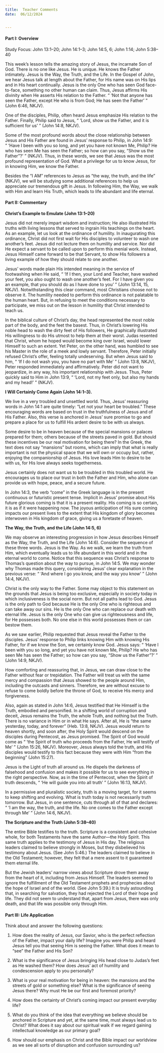 ```yaml
---
title:  Teacher Comments
date:  06/12/2024


---
```


#### Part I: Overview

Study Focus: John 13:1–20; John 14:1–3; John 14:5, 6; John 1:14; John 5:38–40

This week’s lesson tells the amazing story of Jesus, the incarnate Son of God. There is no one like Jesus. He is unique. He knows the Father intimately. Jesus is the Way, the Truth, and the Life. In the Gospel of John, we hear Jesus talk at length about the Father, for His name was on His lips and in His heart continually. Jesus is the only One who has seen God face-to-face, something no other human can claim. Thus, Jesus affirms His divinity when He asserts His relation to the Father. “ ‘Not that anyone has seen the Father, except He who is from God; He has seen the Father’ ” (John 6:46, NKJV).

One of the disciples, Philip, often heard Jesus emphasize His relation to the Father. Finally, Philip said to Jesus, “ ‘Lord, show us the Father, and it is sufficient for us’ ” (John 14:8, NKJV).

Some of the most profound words about the close relationship between Jesus and His Father are found in Jesus’ response to Philip, in John 14:9: “ ‘Have I been with you so long, and yet you have not known Me, Philip? He who has seen Me has seen the Father; so how can you say, “Show us the Father”?’ ” (NKJV). Thus, in these words, we see that Jesus was the most profound representation of God. What a privilege for us to know Jesus, for in knowing Him, we know the Father.

Besides the “I AM” references to Jesus as “the way, the truth, and the life” (NKJV), we will be studying some additional references to help us appreciate our tremendous gift in Jesus. In following Him, the Way, we walk with Him and learn His Truth, which leads to life abundant and life eternal.

#### Part II: Commentary

**Christ’s Example to Emulate (John 13:1–20)**

Jesus did not merely impart wisdom and instruction; He also illustrated His truths with living lessons that served to ingrain His teachings on the heart. As an example, let us look at the ordinance of humility. In inaugurating this ordinance, Christ did not first wait for His disciples to volunteer to wash one another’s feet. Jesus did not lecture them on humility and service. Nor did He expect a servant to be called upon to perform this menial work. Instead, Jesus Himself came forward to be that Servant, to show His followers a living example of how they should relate to one another.

Jesus’ words made plain His intended meaning in the service of footwashing when He said, “ ‘If I then, your Lord and Teacher, have washed your feet, you also ought to wash one another’s feet. For I have given you an example, that you should do as I have done to you’ ” (John 13:14, 15, NKJV). Notwithstanding this clear command, most Christians choose not to observe it. The humility needed to perform this ordinance is not palatable to the human heart. But, in refusing to meet the conditions necessary to participate, we miss out on the lesson in humility that Christ intended to teach us.

In the biblical culture of Christ’s day, the head represented the most noble part of the body, and the feet the basest. Thus, in Christ’s lowering His noble head to wash the dirty feet of His followers, He graphically illustrated His willingness to do His utmost to help them at their worst. Judas resented that Christ, whom he hoped would become king over Israel, would lower Himself to such an extent. Yet Peter, on the other hand, was humbled to see his Master in the role of a meek and lowly servant. Therefore, Peter initially refused Christ’s offer, feeling totally undeserving. But when Jesus said to him, “ ‘If I do not wash you, you have no part with Me’ ” (John 13:8, NKJV), Peter responded immediately and af­firmatively. Peter did not want to jeopardize, in any way, his important relationship with Jesus. Thus, Peter quickly said to Him in John 13:9, “ ‘Lord, not my feet only, but also my hands and my head!’ ” (NKJV).

**I Will Certainly Come Again (John 14:1–3).**

We live in a very troubled and unsettled world. Thus, Jesus’ reassuring words in John 14:1 are quite timely: “Let not your heart be troubled.” These encouraging words are based on trust in the truthfulness of Jesus and of His Father. Also, this verse is anchored in Jesus’ sure promise to go and prepare a place for us to fulfill His ardent desire to be with us always.

Some desire to be in heaven because of the special mansions or palaces prepared for them; others because of the streets paved in gold. But should these incentives be our real motivation for being there? In the Greek, the text does not say “mansions” but rooms, which can imply that what is really important is not the physical space that we will own or occupy but, rather, enjoying the companionship of Jesus. His love leads Him to desire to be with us, for His love always seeks togetherness.

Jesus certainly does not want us to be troubled in this troubled world. He encourages us to place our trust in both the Father and Him, who alone can provide us with hope, peace, and a secure future.

In John 14:3, the verb “come” in the Greek language is in the present continuous or futuristic present tense. Implicit in Jesus’ promise about His future glorious coming is that it is a present reality. His coming is so certain, it is as if it were happening now. The joyous anticipation of His sure coming impacts our present lives to the extent that His kingdom of glory becomes interwoven in His kingdom of grace, giving us a foretaste of heaven.

**The Way, the Truth, and the Life (John 14:5, 6)**

We may observe an interesting progression in how Jesus describes Himself as the Way, the Truth, and the Life (John 14:6). Consider the sequence of these three words. Jesus is the Way. As we walk, we learn the truth from Him, which eventually leads us to life abundant in this world and in the eternal world to come. Notice that this sequence was Christ’s response to Thomas’s question about the way to pursue, in John 14:5. We may wonder why Thomas made this query, considering Jesus’ clear explanation in the previous verse: “ ‘And where I go you know, and the way you know’ ” (John 14:4, NKJV).

Christ is the only way to the Father. Some may object to this statement on the grounds that Jesus is being too exclusive, especially in society today in which inclusiveness is the social norm. But not all paths lead to God. Jesus is the only path to God because He is the only One who is righteous and can take away our sins. He is the only One who can replace our death with eternal life. Jesus is the only One who can give us righteousness and life, for He possesses both. No one else in this world possesses them or can bestow them.

As we saw earlier, Philip requested that Jesus reveal the Father to the disciples. Jesus’ response to Philip links knowing Him with knowing His Father, for if we know the Son, we certainly know God. Jesus says: “ ‘Have I been with you so long, and yet you have not known Me, Philip? He who has seen Me has seen the Father; so how can you say, “Show us the Father”?’ ” (John 14:9, NKJV).

How comforting and reassuring that, in Jesus, we can draw close to the Father without fear or trepidation. The Father will treat us with the same mercy and compassion that Jesus showed to the people around Him, including the outcasts and sinners. Therefore, we are without excuse to refuse to come boldly before the throne of God, to receive His mercy and forgiveness.

Also, again as stated in John 14:6, Jesus testified that He Himself is the Truth, embodied and personified. In a shifting world of corruption and deceit, Jesus remains the Truth, the whole Truth, and nothing but the Truth. There is no variance in Him or in what He says. After all, He is “the same yesterday, today, and forever” (Heb. 13:8, NKJV). Jesus would return to heaven shortly, and soon after, the Holy Spirit would descend on the disciples during Pentecost, as Jesus promised. The Spirit of God would come as “ ‘the Spirit of truth who proceeds from the Father, He will testify of Me’ ” (John 15:26, NKJV). Moreover, Jesus always told the truth, and His disciples would testify to this fact because they were with Him “from the beginning” (John 15:27).

Jesus is the Light of truth all around us. He dispels the darkness of falsehood and confusion and makes it possible for us to see everything in the right perspective. Now, as in the time of Pentecost, when the Spirit of truth descends, “ ‘He will guide you into all truth’ ” (John 16:13, NKJV).

In a permissive and pluralistic society, truth is a moving target, for it seems to keep shifting and evolving. What is truth today is not necessarily truth tomorrow. But Jesus, in one sentence, cuts through all of that and declares: “ ‘I am the way, the truth, and the life. No one comes to the Father except through Me’ ” (John 14:6, NKJV).

**The Scripture and the Truth (John 5:38–40)**

The entire Bible testifies to the truth. Scripture is a consistent and cohesive whole, for both Testaments have the same Author—the Holy Spirit. This same truth applies to the testimony of Jesus in His day. The religious leaders claimed to believe strongly in Moses, but they disbelieved his testimony about Jesus. (See John 5:46.) The leaders claimed to believe in the Old Testament; however, they felt that a mere assent to it guaranteed them eternal life.

But the Jewish leaders’ narrow views about Scripture drove them away from the heart of it, including from Jesus Himself. The leaders seemed to ignore the fulfillment of the Old Testament prophets and prophecies about the hope of Israel and of the world. (See John 5:39.) It is truly astounding that, in searching for salvation, they had rejected the Lord of their hope and life. They did not seem to understand that, apart from Jesus, there was only death, and that life was possible only through Him.

#### Part III: Life Application

Think about and answer the following questions:

1.	How does the reality of Jesus, our Savior, who is the perfect reflection of the Father, impact your daily life? Imagine you were Philip and heard Jesus tell you that seeing Him is seeing the Father. What does it mean to “see” the Father and His Son?

2.	What is the significance of Jesus bringing His head close to Judas’s feet as He washed them? How does Jesus’ act of humility and condescension apply to you personally?

3.	What is your real motivation for being in heaven: the mansions and the streets of gold or something else? What is the significance of seeing Jesus there? Why must He be our first and foremost priority?

4.	How does the certainty of Christ’s coming impact our present everyday life?

5.	What do you think of the idea that everything we believe should be anchored in Scripture and yet, at the same time, must always lead us to Christ? What does it say about our spiritual walk if we regard gaining intellectual knowledge as our primary goal?

6.	How should our emphasis on Christ and the Bible impact our worldview as we see all sorts of disruption and confusion surrounding us?

` `